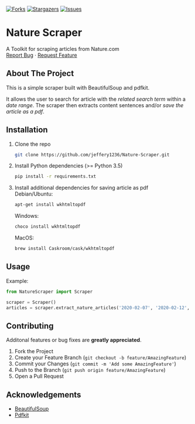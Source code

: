 <!-- PROJECT SHIELDS -->
[![Forks][forks-shield]][forks-url]
[![Stargazers][stars-shield]][stars-url]
[![Issues][issues-shield]][issues-url]
<!-- [![MIT License][license-shield]] -->
<!-- [![LinkedIn][linkedin-shield]][linkedin-url] -->

# Nature Scraper
A Toolkit for scraping articles from Nature.com
<br />
<a href="https://github.com/jeffery1236/NatureScraper/issues">Report Bug</a>
·
<a href="https://github.com/jeffery1236/NatureScraper/issues">Request Feature</a>

<!-- ABOUT THE PROJECT -->
## About The Project
This is a simple scraper built with BeautifulSoup and pdfkit.</br>

It allows the user to search for article with the *related search term* within a *date range*. The scraper then extracts content sentences and/or *save the article as a pdf*.


## Installation

1. Clone the repo
   ```sh
   git clone https://github.com/jeffery1236/Nature-Scraper.git
   ```
2. Install Python dependencies (>= Python 3.5)
    ```sh
    pip install -r requirements.txt
    ```
3. Install additional dependencies for saving article as pdf </br>
    Debian/Ubuntu:
    ```sh
    apt-get install wkhtmltopdf
    ```
    Windows:
    ```sh
    choco install wkhtmltopdf
    ```
    MacOS:
    ```sh
    brew install Caskroom/cask/wkhtmltopdf
    ```



<!-- USAGE EXAMPLES -->
## Usage

Example:

```python
from NatureScraper import Scraper

scraper = Scraper()
articles = scraper.extract_nature_articles('2020-02-07', '2020-02-12', 'coronavirus', save_pdf=True, pdf_dir='./saved_articles')
```



<!-- CONTRIBUTING -->
## Contributing

Additonal features or bug fixes are **greatly appreciated**.

1. Fork the Project
2. Create your Feature Branch (`git checkout -b feature/AmazingFeature`)
3. Commit your Changes (`git commit -m 'Add some AmazingFeature'`)
4. Push to the Branch (`git push origin feature/AmazingFeature`)
5. Open a Pull Request

<!-- LICENSE -->
<!-- ## License

Distributed under the MIT License. See `LICENSE` for more information. -->

<!-- ACKNOWLEDGEMENTS -->
## Acknowledgements
* [BeautifulSoup](https://pypi.org/project/beautifulsoup4/)
* [Pdfkit](https://pdfkit.org/)



[forks-shield]: https://img.shields.io/github/forks/jeffery1236/NatureScraper
[forks-url]: https://github.com/jeffery1236/NatureScraper/network/members
[stars-shield]: https://img.shields.io/github/stars/jeffery1236/NatureScraper
[stars-url]: https://github.com/jeffery1236/NatureScraper/stargazers
[issues-shield]: https://img.shields.io/github/issues/jeffery1236/NatureScraper
[issues-url]: https://github.com/jeffery1236/NatureScraper/issues
<!-- [license-shield]: https://img.shields.io/github/license/jeffery1236/NatureScraper -->
<!-- [license-url]: https://github.com/jeffery1236/NatureScraper/blob/master/LICENSE.txt -->
